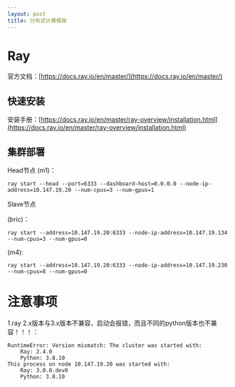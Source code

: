 ```yaml
---
layout: post
title: 分布式计算框架
---
```


# Ray

官方文档：[https://docs.ray.io/en/master/](https://docs.ray.io/en/master/)

## 快速安装

安装手册：[https://docs.ray.io/en/master/ray-overview/installation.html](https://docs.ray.io/en/master/ray-overview/installation.html)

## 集群部署

Head节点 (m1)：

    ray start --head --port=6333 --dashboard-host=0.0.0.0 --node-ip-address=10.147.19.20 --num-cpus=3 --num-gpus=1

Slave节点

  (bric)：

    ray start --address=10.147.19.20:6333 --node-ip-address=10.147.19.134 --num-cpus=3 --num-gpus=0

  (m4):

    ray start --address=10.147.19.20:6333 --node-ip-address=10.147.19.230 --num-cpus=8 --num-gpus=0


# 注意事项

1.ray 2.x版本与3.x版本不兼容，启动会报错，而且不同的python版本也不兼容！！！：

    RuntimeError: Version mismatch: The cluster was started with:
        Ray: 2.4.0
        Python: 3.8.10
    This process on node 10.147.19.20 was started with:
        Ray: 3.0.0.dev0
        Python: 3.8.10


